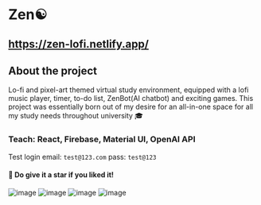 # Zen☯️
## https://zen-lofi.netlify.app/

## About the project
Lo-fi and pixel-art themed virtual study environment, equipped with a lofi music player, timer, to-do list, ZenBot(AI chatbot) and exciting games. This project was essentially born out of my desire for an all-in-one space for all my study needs throughout university 🎓

### Teach: React, Firebase, Material UI, OpenAI API


Test login
email: `test@123.com`
pass: `test@123`

#### 💫 Do give it a star if you liked it!

![image](https://github.com/aniketsinha5552/zen-client/assets/104712880/abb0c3e7-6b81-4e6b-8656-4c560872be1a)
![image](https://github.com/aniketsinha5552/zen-client/assets/104712880/8119862b-71b4-4fd4-a6ee-721b12adfaab)
![image](https://github.com/aniketsinha5552/zen-client/assets/104712880/03da7ac6-97c0-4e4a-afab-aa8c210dc8b2)
![image](https://github.com/aniketsinha5552/zen-client/assets/104712880/2672664e-46d3-4451-a35d-6acbbe43f7e8)







